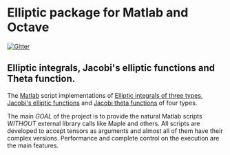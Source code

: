 
# Elliptic package for Matlab and Octave

[![Gitter](https://badges.gitter.im/Join%20Chat.svg)](https://gitter.im/moiseevigor/elliptic?utm_source=badge&utm_medium=badge&utm_campaign=pr-badge)

## Elliptic integrals, Jacobi's elliptic functions and Theta function. 

The [Matlab](http://www.mathworks.com/) script implementations of [Elliptic integrals of three types](http://code.google.com/p/elliptic/wiki/EllipticIntegrals), [Jacobi's elliptic functions](http://en.wikipedia.org/wiki/Jacobi%27s_elliptic_functions) and [Jacobi theta functions](http://en.wikipedia.org/wiki/Theta_function) of four types.

The main *GOAL* of the project is to provide the natural Matlab scripts *WITHOUT* external library calls like Maple and others. All scripts are developed to accept tensors as arguments and almost all of them have their complex versions. Performance and complete control on the execution are the main features.

<!--
## Contents of the package 
  * [http://code.google.com/p/elliptic/wiki/elliptic#Elliptic_Functions Elliptic Functions]
    * [http://code.google.com/p/elliptic/wiki/elliptic#ELLIPJ:_Jacobi's_elliptic_functions ELLIPJ: Jacobi's elliptic functions]
    * [http://code.google.com/p/elliptic/wiki/elliptic?#ELLIPJI:_Jacobi's_elliptic_functions_of_the_complex_argumen ELLIPJI: Jacobi's elliptic functions of the complex argument]
    * [http://code.google.com/p/elliptic/wiki/elliptic#JACOBITHETAETA:_Jacobi's_Theta_and_Eta_Functions JACOBITHETAETA: Jacobi's Theta and Eta Functions]
    * [http://code.google.com/p/elliptic/wiki/elliptic#THETA:_Theta_Functions_of_Four_Types THETA: Theta Functions of Four Types]
  * [http://code.google.com/p/elliptic/wiki/elliptic#Elliptic_Integrals Elliptic Integrals]
    * [http://code.google.com/p/elliptic/wiki/elliptic#ELLIPTIC12:_Incomplete_Elliptic_Integrals_of_the_First,_Second_K ELLIPTIC12: Incomplete Elliptic Integrals of the First, Second Kind and Jacobi's Zeta Function]
    * [http://code.google.com/p/elliptic/wiki/elliptic#ELLIPTIC12I:_Incomplete_Elliptic_Integrals_of_the_First,_Second ELLIPTIC12I: Incomplete Elliptic Integrals of the First, Second Kind and Jacobi's Zeta Function of the complex argument]
    * [http://code.google.com/p/elliptic/wiki/elliptic#ELLIPTIC3:_Incomplete_Elliptic_Integral_of_the_Third_Kind ELLIPTIC3: Incomplete Elliptic Integral of the Third Kind]
    * [http://code.google.com/p/elliptic/wiki/elliptic#ELLIPTIC123:_Complete_and_Incomplete_Elliptic_Integrals_of_the_F ELLIPTIC123: Complete and Incomplete Elliptic Integrals of the First, Second, and Third Kind]
    * <font color="red"></font> [http://code.google.com/p/elliptic/wiki/elliptic#INVERSELLIPTIC2:_INVERSE_Incomplete_Elliptic_Integrals_of_the_Se INVERSELLIPTIC2: INVERSE Incomplete Elliptic Integrals of the Second Kind]

  * [http://code.google.com/p/elliptic/wiki/elliptic#Weierstrass's_elliptic_functions_(in_development) Weierstrass's elliptic functions (in development)]
  * [http://code.google.com/p/elliptic/wiki/elliptic#Elliptic_Related_Functions Elliptic Related Functions]
    * [http://code.google.com/p/elliptic/wiki/elliptic#AGM:_Artihmetic_Geometric_Mean AGM: Artihmetic Geometric Mean]
    * [http://code.google.com/p/elliptic/wiki/elliptic#NOMEQ:_The_Value_of_Nome_q_=_q(m) NOMEQ: The Value of Nome q = q(m)]
    * [http://code.google.com/p/elliptic/wiki/elliptic#INVERSENOMEQ:_The_Value_of_Nome_m_=_m(q) INVERSENOMEQ: The Value of Nome m = m(q)]
  * [http://code.google.com/p/elliptic/wiki/elliptic#References References]

<wiki:comment>
= Contents of package =
<wiki:toc max_depth="3" />

== Elliptic Functions ==

=== ELLIPJ: Jacobi's elliptic functions ===

[http://code.google.com/p/elliptic/source/browse/trunk/ellipj.m ELLIPJ] evaluates the [http://en.wikipedia.org/wiki/Jacobi%27s_elliptic_functions Jacobi's elliptic functions] and [http://mathworld.wolfram.com/JacobiAmplitude.html Jacobi's amplitude].

`[Sn,Cn,Dn,Am] = ELLIPJ(U,M)` returns the values of the Jacobi elliptic functions `SN`, `CN`, `DN` and `AM` evaluated for corresponding elements of argument U and parameter M.  The arrays U and M must be of the same size (or either can be scalar).  As currently implemented, M is limited to `0 <= M <= 1`. 

*General definition:*
{{{
u = Integral(1/sqrt(1-m^2*sin(theta)^2), 0, phi);
Sn(u) = sin(phi);
Cn(u) = cos(phi);
Dn(u) = sqrt(1-m^2*sin(phi)^2);
}}}

_Depends on_  `AGM`, `ELLIPKE`.<br>
_Used by_ `THETA`.<br>
_See also_ `ELLIPKE`.


=== ELLIPJI: Jacobi's elliptic functions of the complex argument ===

[http://code.google.com/p/elliptic/source/browse/trunk/ellipji.m ELLIPJI] evaluates the Jacobi elliptic functions of complex phase `U`.

`[Sni,Cni,Dni] = ELLIPJ(U,M)` returns the values of the Jacobi elliptic functions `SNI`, `CNI` and `DNI` evaluated for corresponding  elements of argument `U` and parameter `M`. The arrays `U` and `M` must  be of the same size (or either can be scalar).  As currently implemented, `M` is real and limited to `0 <= M <= 1`. 


*Example:
{{{
[phi1,phi2] = meshgrid(-pi:3/20:pi, -pi:3/20:pi);
phi = phi1 + phi2*i;
[Sni,Cni,Dni] = ellipji(phi, 0.99);
}}}

_Depends on_ `AGM`, `ELLIPJ`, `ELLIPKE`<br>
_See also_ `ELLIPTIC12`, `ELLIPTIC12I`

=== JACOBITHETAETA: Jacobi's Theta and Eta Functions ===
[http://code.google.com/p/elliptic/source/browse/trunk/jacobiThetaEta.m JACOBITHETAETA] evaluates Jacobi's theta and eta functions.

`[Th, H] = JACOBITHETAETA(U,M)` returns the values of the Jacobi's theta and eta elliptic functions `TH` and `H` evaluated for corresponding elements of argument `U` and parameter `M`.  The arrays `U` and `M` must be the same size (or either can be scalar).  As currently implemented, `M` is real and limited to `0 <= M <= 1`. 

*Example:
{{{
[phi,alpha] = meshgrid(0:5:90, 0:2:90);                  
[Th, H] = jacobiThetaEta(pi/180*phi, sin(pi/180*alpha).^2);  
}}}

_Depends on_ `AGM`, `ELLIPJ`, `ELLIPKE`<br>
_See also_ `ELLIPTIC12`, `ELLIPTIC12I`, `THETA` 
 
=== THETA: Theta Functions of Four Types === 
[http://code.google.com/p/elliptic/source/browse/trunk/theta.m THETA] evaluates theta functions of four types.

`Th = THETA(TYPE,V,M)` returns values of theta functions
evaluated for corresponding values of argument `V` and parameter `M`. `TYPE` is a type of the theta function, there are four numbered types. The arrays `V` and `M` must be the same size (or either can be scalar). As currently implemented, `M` is limited to `0 <= M <= 1`. 

`Th = THETA(TYPE,V,M,TOL)` computes the theta and eta elliptic functions to the accuracy `TOL` instead of the default `TOL = EPS`.  

The parameter `M` is related to the nome `Q` as `Q = exp(-pi*K(1-M)/K(M))`. Some definitions of the Jacobi's elliptic functions use the modulus `k` instead of the parameter `m`.  They are related by `m = k^2`.

*Example:
{{{
[phi,alpha] = meshgrid(0:5:90, 0:2:90);                  
Th1 = theta(1, pi/180*phi, sin(pi/180*alpha).^2);  
Th2 = theta(2, pi/180*phi, sin(pi/180*alpha).^2);  
Th3 = theta(3, pi/180*phi, sin(pi/180*alpha).^2);  
Th4 = theta(4, pi/180*phi, sin(pi/180*alpha).^2);  
}}}

_Depends on_ `AGM`, `ELLIPJ`, `ELLIPKE`, `JACOBITHETAETA`<br>
_See also_ `ELLIPTIC12`, `ELLIPTIC12I`

== Elliptic Intergrals ==

=== ELLIPTIC12: Incomplete Elliptic Integrals of the First, Second Kind and Jacobi's Zeta Function ===
[http://code.google.com/p/elliptic/source/browse/trunk/elliptic12.m ELLIPTIC12] evaluates the value of the Incomplete Elliptic Integrals of the First, Second Kind and Jacobi's Zeta Function.

`[F,E,Z] = ELLIPTIC12(U,M,TOL)` uses the method of the Arithmetic-Geometric Mean and Descending Landen Transformation described in [http://code.google.com/p/elliptic/#References 1] Ch. 17.6, to determine the value of the Incomplete Elliptic Integrals of the First, Second Kind and Jacobi's Zeta Function (see [http://code.google.com/p/elliptic/#References 1], [http://code.google.com/p/elliptic/#References 2]).

*General definition:*
{{{
F(phi,m) = int(1/sqrt(1-m*sin(t)^2), t=0..phi);
E(phi,m) = int(sqrt(1-m*sin(t)^2), t=0..phi);
Z(phi,m) = E(u,m) - E(m)/K(m)*F(phi,m).
}}}


Tables generating code (see [http://code.google.com/p/elliptic/#References 1], pp. 613-621):
{{{
[phi,alpha] = meshgrid(0:5:90, 0:2:90);                  % modulus and phase in degrees
[F,E,Z] = elliptic12(pi/180*phi, sin(pi/180*alpha).^2);  % values of integrals
}}}

_Depends on_ `AGM`<br>
_See also_ `ELLIPKE`, `ELLIPJ`, `ELLIPTIC12I`, `ELLIPTIC3`, `THETA`.

=== ELLIPTIC12I: Incomplete Elliptic Integrals of the First, Second Kind and Jacobi's Zeta Function of the complex argument ===
[http://code.google.com/p/elliptic/source/browse/trunk/elliptic12i.m ELLIPTIC12i] evaluates the Incomplete Elliptic Integrals of the First, Second Kind and Jacobi's Zeta Function for the complex value of phase `U`. Parameter `M` must be in the range `0 <= M <= 1`. 

`[Fi,Ei,Zi] = ELLIPTIC12i(U,M,TOL)` where `U` is a complex phase in radians, `M` is the real parameter and `TOL` is the tolerance (optional). Default value for the tolerance is `eps = 2.220e-16`.

`ELLIPTIC12i` uses the function `ELLIPTIC12` to evaluate the values of corresponding integrals.

*Example:
{{{
[phi1,phi2] = meshgrid(-2*pi:3/20:2*pi, -2*pi:3/20:2*pi);
phi = phi1 + phi2*i;
[Fi,Ei,Zi] = elliptic12i(phi, 0.5);
}}}

_Depends on_ `ELLIPTIC12`, `AGM`<br>
_See also_ `ELLIPKE`, `ELLIPJ`, `ELLIPTIC3`, `THETA`.
 
=== ELLIPTIC3: Incomplete Elliptic Integral of the Third Kind ===
[http://code.google.com/p/elliptic/source/browse/trunk/elliptic3.m ELLIPTIC3] evaluates incomplete elliptic integral of the third kind `Pi = ELLIPTIC3(U,M,C)` where `U` is a phase in radians, `0 < M < 1` is the module and `0 < C < 1` is a parameter. 

`ELLIPTIC3` uses Gauss-Legendre 10 points quadrature template described in `[3]` to determine the value of the Incomplete Elliptic Integral of the Third Kind (see `[1, 2]`).

*General definition:
{{{
Pi(u,m,c) = int(1/((1 - c*sin(t)^2)*sqrt(1 - m*sin(t)^2)), t=0..u)
}}}

Tables generating code ([1], pp. 625-626):
{{{
[phi,alpha,c] = meshgrid(0:15:90, 0:15:90, 0:0.1:1);
Pi = elliptic3(pi/180*phi, sin(pi/180*alpha).^2, c);  % values of integrals
}}}

== Weierstrass's elliptic functions (in development)==
<font color="red">!IN DEVELOPMENT, help needed!</font>

== Elliptic Related Functions ==

=== AGM: Artihmetic Geometric Mean ===
[http://code.google.com/p/elliptic/source/browse/trunk/agm.m AGM] calculates the [http://en.wikipedia.org/wiki/Arithmetic-geometric_mean Artihmetic Geometric Mean] of `A` and `B` (see [http://code.google.com/p/elliptic/#References 1]). 

`[A,B,C,N] = AGM(A0,B0,C0,TOL)` carry out the process of the arithmetic geometric mean, starting with a given positive numbers triple `(A0, B0, C0)` and returns in 
`(A, B, C)` the generated sequence. `N` is a number of steps (returns in the value`uint32`).

The general scheme of the procedure:
{{{
A(i) = 1/2*( A(i-1)+B(i-1) );     A(0) = A0;
B(i) = sqrt( A(i-1)*B(i-1) );     B(0) = B0;
C(i) = 1/2*( A(i-1)+B(i-1) );     C(0) = C0;
}}}
Stop at the `N`-th step when `A(N) = B(N)`, i.e., when `C(N) = 0`. 

_Used by_  `ELLIPJ` and `ELLIPTIC12`.<br>_See also_ `ELLIPKE`, `ELLIPTIC3`, `THETA`.

=== NOMEQ: The Value of Nome `q = q(m)` ===
[http://code.google.com/p/elliptic/source/browse/trunk/nomeq.m NOMEQ] gives the value of Nome `q = q(m)`.

Nome `Q = nomeq(M,TOL)`, where `0<=M<=1` is the module and `TOL` is the tolerance (optional). Default value for the tolerance is `eps = 2.220e-16`.

_Used by_  `ELLIPJ`.<br>
_Depends on_ `ELLIPKE`<br>
_See also_ `ELLIPTIC12I`, `ELLIPTIC3`, `THETA`.

=== INVERSENOMEQ: The Value of Nome `m = m(q)` ===
[http://code.google.com/p/elliptic/source/browse/trunk/inversenomeq.m INVERSENOMEQ] gives the value of Nome `m = m(q)`.

`M = inversenomeq(q)`, where `Q` is the Nome of q-series.

*WARNING*. The function `INVERSENOMEQ` does not return correct values of `M` for `Q > 0.6`, because of computer precision limitation. The function `NomeQ(m)` has an essential singularity at `M = 1`, so it cannot be inverted at this point and actually it is very hard to find and inverse in the neigborhood also.

More preciesly:
{{{
nomeq(1) = 1
nomeq(1-eps) = 0.77548641878026
}}}

*Example:
{{{
nomeq(inversenomeq([0.001 0.3 0.4 0.5 0.6 0.7 0.8]))
}}}

_Used by_  `ELLIPJ`.<br>
_Depends on_ `ELLIPKE`<br>
_See also_ `ELLIPTIC12I`, `ELLIPTIC3`, `THETA`.

= References =
  # M. Abramowitz and I.A. Stegun, "[http://www.math.ucla.edu/~cbm/aands/ Handbook of Mathematical Functions]" Dover Publications", 1965, Ch. 17.1 - 17.6.
  # D. F. Lawden, "[http://www.amazon.com/Elliptic-Functions-Applications-Mathematical-Sciences/dp/0387969659 Elliptic Functions and Applications]" Springer-Verlag, vol. 80, 1989
  # S. Zhang, J. Jin, "[http://jin.ece.uiuc.edu/specfunc.html Computation of Special Functions]" (Wiley, 1996).
  # B. Carlson, "[http://nvl.nist.gov/pub/nistpubs/jres/107/5/j75car.pdf Three Improvements in Reduction and Computation of Elliptic Integrals]", J. Res. Natl. Inst. Stand. Technol. 107 (2002) 413-418.
  # N. H. Abel, "[http://mathdl.maa.org/mathDL/46/?pa=content&sa=viewDocument&nodeId=1557 Studies on Elliptic Functions]", english translation from french by Marcus Emmanuel Barnes. Original "Recherches sur les fonctions elliptiques", Journal fr die reine und angewandte Mathematik, Vol. 2, 1827. pp. 101-181.
  # B. C. Berndt, H. H. Chan, S.-S. Huang, "[http://www.math.uiuc.edu/~berndt/articles/ellipticintegral.pdf Incomplete Elliptic Integrals in Ramanujan's Lost Notebook]" in q-series from a Contemporary Perspective, M. E. H. Ismail and D. Stanton, eds., Amer. Math. Soc., 2000, pp. 79-126.
</wiki:comment>

<wiki:comment>

= External Links =
  * [http://en.wikipedia.org/wiki/Elliptic_integral Elliptic integrals] and [http://en.wikipedia.org/wiki/Jacobi's_elliptic_functions Jacobi's elliptic functions] from Wikipedia.
  * [http://www.alglib.net/ ALGLIB] - cross-platform numerical analysis and data processing library.
  * [http://www.youtube.com/user/kojocho2 Graphs by Kojocho2], Graph of complex functions and complex analysis.

=Some interesting applications=
 
=== Fingerprints In The Sky Explained By 'Beautiful Mathematics'.  [http://www.sciencedaily.com/releases/2004/11/041123112414.htm  ScienceDaily (Nov. 23, 2004)] ===

  _This is beautiful mathematics in the sky. Using elliptic integrals, we’ve been able to replace pages and pages of formulae with one very simple solution that predicts the pattern extremely well._ 

=== Mathematicians Solve 'Trillion Triangle' Problem.  [http://www.sciencedaily.com/releases/2009/09/090922095651.htm ScienceDaily (Sep. 22, 2009)] === 

  _According to Brian Conrey, Director of the American Institute of Mathematics, "Old problems like this may seem obscure, but they generate a lot of interesting and useful research as people develop new ways to attack them."_

=== Elliptic-Function Filter Properties. [http://cnx.org/content/m16925/latest/ Connexions] ===
  _...In order to develop analytical expressions for equal-ripple rational functions, an interesting class of transcendental functions, called the Jacobian elliptic functions, is outlined._
</wiki:comment>

-->
